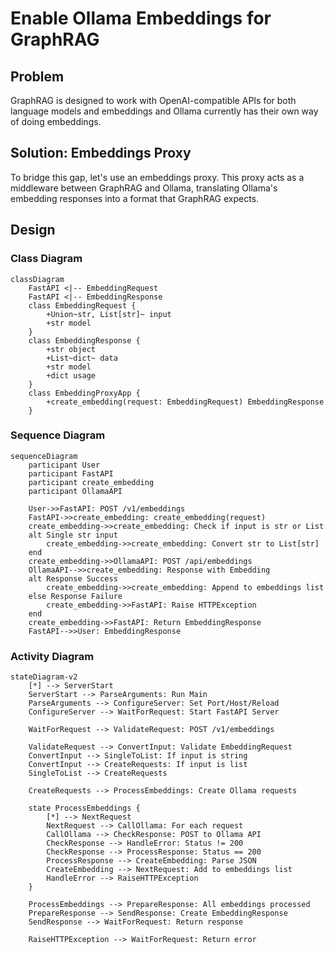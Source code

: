 # Enable Ollama Embeddings for GraphRAG

## Problem

GraphRAG is designed to work with OpenAI-compatible APIs for both language models and embeddings and Ollama currently has their own way of doing embeddings.

## Solution: Embeddings Proxy

To bridge this gap, let's use an embeddings proxy. This proxy acts as a middleware between GraphRAG and Ollama, translating Ollama's embedding responses into a format that GraphRAG expects.

## Design
### Class Diagram
```mermaid
classDiagram
    FastAPI <|-- EmbeddingRequest
    FastAPI <|-- EmbeddingResponse
    class EmbeddingRequest {
        +Union~str, List[str]~ input
        +str model
    }
    class EmbeddingResponse {
        +str object
        +List~dict~ data
        +str model
        +dict usage
    }
    class EmbeddingProxyApp {
        +create_embedding(request: EmbeddingRequest) EmbeddingResponse
    }
```
### Sequence Diagram
```mermaid
sequenceDiagram
    participant User
    participant FastAPI
    participant create_embedding
    participant OllamaAPI

    User->>FastAPI: POST /v1/embeddings
    FastAPI->>create_embedding: create_embedding(request)
    create_embedding->>create_embedding: Check if input is str or List
    alt Single str input
        create_embedding->>create_embedding: Convert str to List[str]
    end
    create_embedding->>OllamaAPI: POST /api/embeddings
    OllamaAPI-->>create_embedding: Response with Embedding
    alt Response Success
        create_embedding->>create_embedding: Append to embeddings list
    else Response Failure
        create_embedding->>FastAPI: Raise HTTPException    
    end
    create_embedding->>FastAPI: Return EmbeddingResponse
    FastAPI-->>User: EmbeddingResponse
```
### Activity Diagram
```mermaid
stateDiagram-v2
    [*] --> ServerStart
    ServerStart --> ParseArguments: Run Main
    ParseArguments --> ConfigureServer: Set Port/Host/Reload
    ConfigureServer --> WaitForRequest: Start FastAPI Server
    
    WaitForRequest --> ValidateRequest: POST /v1/embeddings
    
    ValidateRequest --> ConvertInput: Validate EmbeddingRequest
    ConvertInput --> SingleToList: If input is string
    ConvertInput --> CreateRequests: If input is list
    SingleToList --> CreateRequests
    
    CreateRequests --> ProcessEmbeddings: Create Ollama requests
    
    state ProcessEmbeddings {
        [*] --> NextRequest
        NextRequest --> CallOllama: For each request
        CallOllama --> CheckResponse: POST to Ollama API
        CheckResponse --> HandleError: Status != 200
        CheckResponse --> ProcessResponse: Status == 200
        ProcessResponse --> CreateEmbedding: Parse JSON
        CreateEmbedding --> NextRequest: Add to embeddings list
        HandleError --> RaiseHTTPException
    }
    
    ProcessEmbeddings --> PrepareResponse: All embeddings processed
    PrepareResponse --> SendResponse: Create EmbeddingResponse
    SendResponse --> WaitForRequest: Return response
    
    RaiseHTTPException --> WaitForRequest: Return error
```
